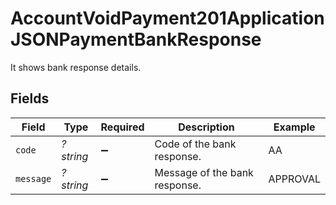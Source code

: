 # AccountVoidPayment201ApplicationJSONPaymentBankResponse

It shows bank response details.


## Fields

| Field                         | Type                          | Required                      | Description                   | Example                       |
| ----------------------------- | ----------------------------- | ----------------------------- | ----------------------------- | ----------------------------- |
| `code`                        | *?string*                     | :heavy_minus_sign:            | Code of the bank response.    | AA                            |
| `message`                     | *?string*                     | :heavy_minus_sign:            | Message of the bank response. | APPROVAL                      |